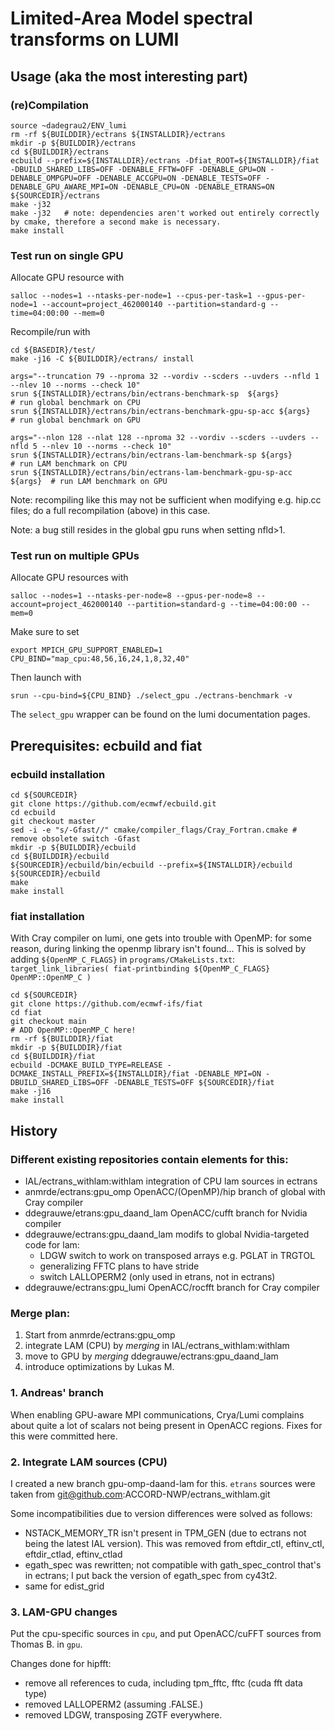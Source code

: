 # Limited-Area Model spectral transforms on LUMI

## Usage (aka the most interesting part)

### (re)Compilation

    source ~dadegrau2/ENV_lumi
    rm -rf ${BUILDDIR}/ectrans ${INSTALLDIR}/ectrans
    mkdir -p ${BUILDDIR}/ectrans
    cd ${BUILDDIR}/ectrans
    ecbuild --prefix=${INSTALLDIR}/ectrans -Dfiat_ROOT=${INSTALLDIR}/fiat -DBUILD_SHARED_LIBS=OFF -DENABLE_FFTW=OFF -DENABLE_GPU=ON -DENABLE_OMPGPU=OFF -DENABLE_ACCGPU=ON -DENABLE_TESTS=OFF -DENABLE_GPU_AWARE_MPI=ON -DENABLE_CPU=ON -DENABLE_ETRANS=ON ${SOURCEDIR}/ectrans
    make -j32
	make -j32   # note: dependencies aren't worked out entirely correctly by cmake, therefore a second make is necessary.
    make install

### Test run on single GPU

Allocate GPU resource with

    salloc --nodes=1 --ntasks-per-node=1 --cpus-per-task=1 --gpus-per-node=1 --account=project_462000140 --partition=standard-g --time=04:00:00 --mem=0

Recompile/run with 

    cd ${BASEDIR}/test/
    make -j16 -C ${BUILDDIR}/ectrans/ install

	args="--truncation 79 --nproma 32 --vordiv --scders --uvders --nfld 1 --nlev 10 --norms --check 10"
    srun ${INSTALLDIR}/ectrans/bin/ectrans-benchmark-sp  ${args}             # run global benchmark on CPU
    srun ${INSTALLDIR}/ectrans/bin/ectrans-benchmark-gpu-sp-acc ${args}      # run global benchmark on GPU
	
	args="--nlon 128 --nlat 128 --nproma 32 --vordiv --scders --uvders --nfld 5 --nlev 10 --norms --check 10"
	srun ${INSTALLDIR}/ectrans/bin/ectrans-lam-benchmark-sp ${args}          # run LAM benchmark on CPU
	srun ${INSTALLDIR}/ectrans/bin/ectrans-lam-benchmark-gpu-sp-acc ${args}  # run LAM benchmark on GPU

Note: recompiling like this may not be sufficient when modifying e.g. hip.cc files; do a full recompilation (above) in this case.

Note: a bug still resides in the global gpu runs when setting nfld>1.

### Test run on multiple GPUs

Allocate GPU resources with

    salloc --nodes=1 --ntasks-per-node=8 --gpus-per-node=8 --account=project_462000140 --partition=standard-g --time=04:00:00 --mem=0

Make sure to set

    export MPICH_GPU_SUPPORT_ENABLED=1
	CPU_BIND="map_cpu:48,56,16,24,1,8,32,40"

Then launch with
	
	srun --cpu-bind=${CPU_BIND} ./select_gpu ./ectrans-benchmark -v

The `select_gpu` wrapper can be found on the lumi documentation pages.


## Prerequisites: ecbuild and fiat

### ecbuild installation

    cd ${SOURCEDIR}
    git clone https://github.com/ecmwf/ecbuild.git
    cd ecbuild
    git checkout master
    sed -i -e "s/-Gfast//" cmake/compiler_flags/Cray_Fortran.cmake # remove obsolete switch -Gfast
    mkdir -p ${BUILDDIR}/ecbuild
    cd ${BUILDDIR}/ecbuild
    ${SOURCEDIR}/ecbuild/bin/ecbuild --prefix=${INSTALLDIR}/ecbuild ${SOURCEDIR}/ecbuild
    make
    make install

### fiat installation
With Cray compiler on lumi, one gets into trouble with OpenMP: for some reason, during linking the openmp library isn't found... This is solved by adding `${OpenMP_C_FLAGS}` in `programs/CMakeLists.txt`: `target_link_libraries( fiat-printbinding ${OpenMP_C_FLAGS} OpenMP::OpenMP_C )`

    cd ${SOURCEDIR}
    git clone https://github.com/ecmwf-ifs/fiat
    cd fiat
    git checkout main
	# ADD OpenMP::OpenMP_C here!
    rm -rf ${BUILDDIR}/fiat
    mkdir -p ${BUILDDIR}/fiat
    cd ${BUILDDIR}/fiat
    ecbuild -DCMAKE_BUILD_TYPE=RELEASE -DCMAKE_INSTALL_PREFIX=${INSTALLDIR}/fiat -DENABLE_MPI=ON -DBUILD_SHARED_LIBS=OFF -DENABLE_TESTS=OFF ${SOURCEDIR}/fiat
    make -j16
    make install

## History

### Different existing repositories contain elements for this:
* IAL/ectrans_withlam:withlam
integration of CPU lam sources in ectrans
* anmrde/ectrans:gpu_omp
OpenACC/(OpenMP)/hip branch of global with Cray compiler
* ddegrauwe/etrans:gpu_daand_lam
OpenACC/cufft branch for Nvidia compiler
* ddegrauwe/ectrans:gpu_daand_lam
modifs to global Nvidia-targeted code for lam:
    * LDGW switch to work on transposed arrays e.g. PGLAT in TRGTOL
    * generalizing FFTC plans to have stride
    * switch LALLOPERM2 (only used in etrans, not in ectrans)
* ddegrauwe/ectrans:gpu_lumi
OpenACC/rocfft branch for Cray compiler

### Merge plan:
1. Start from anmrde/ectrans:gpu_omp
2. integrate LAM (CPU) by *merging* in IAL/ectrans_withlam:withlam
3. move to GPU by *merging* ddegrauwe/ectrans:gpu_daand_lam
4. introduce optimizations by Lukas M.

### 1. Andreas' branch

When enabling GPU-aware MPI communications, Crya/Lumi complains about quite a lot of scalars not being present in OpenACC regions. Fixes for this were committed here.


### 2. Integrate LAM sources (CPU)

I created a new branch gpu-omp-daand-lam for this. `etrans` sources were taken from git@github.com:ACCORD-NWP/ectrans_withlam.git

Some incompatibilities due to version differences were solved as follows:
* NSTACK_MEMORY_TR isn't present in TPM_GEN (due to ectrans not being the latest IAL version). This was removed from eftdir_ctl, eftinv_ctl, eftdir_ctlad, eftinv_ctlad
* egath_spec was rewritten; not compatible with gath_spec_control that's in ectrans; I put back the version of egath_spec from cy43t2.
* same for edist_grid

### 3. LAM-GPU changes
Put the cpu-specific sources in `cpu`, and put OpenACC/cuFFT sources from Thomas B. in `gpu`.

Changes done for hipfft:
* remove all references to cuda, including tpm_fftc, fftc (cuda fft data type)
* removed LALLOPERM2 (assuming .FALSE.)
* removed LDGW, transposing ZGTF everywhere.